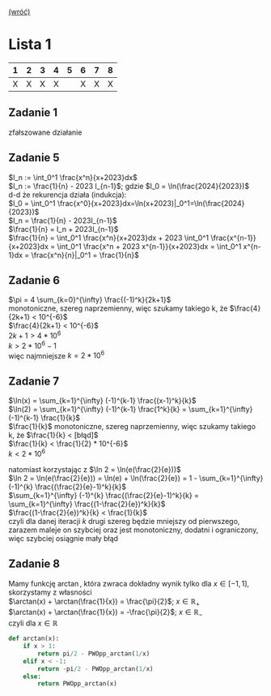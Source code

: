 [(wróć)](../)

# Lista 1
| 1 | 2 | 3 | 4 | 5 | 6 | 7 | 8 |
|---|---|---|---|---|---|---|---|
| X | X | X | X |   | X | X | X |

## Zadanie 1
zfałszowane działanie

## Zadanie 5
$I_n := \int_0^1 \frac{x^n}{x+2023}dx$  
$I_n := \frac{1}{n} - 2023 I_{n-1}$; gdzie $I_0 = \ln(\frac{2024}{2023})$  
d-d że rekurencja działa (indukcja):  
$I_0 = \int_0^1 \frac{x^0}{x+2023}dx=\ln(x+2023)|_0^1=\ln(\frac{2024}{2023})$  
$I_n = \frac{1}{n} - 2023I_{n-1}$  
$\frac{1}{n} = I_n + 2023I_{n-1}$  
$\frac{1}{n} = \int_0^1 \frac{x^n}{x+2023}dx + 2023 \int_0^1 \frac{x^{n-1}}{x+2023}dx =
 \int_0^1 \frac{x^n + 2023 x^{n-1}}{x+2023}dx = \int_0^1 x^{n-1}dx =
 \frac{x^n}{n}|_0^1 = \frac{1}{n}$  

## Zadanie 6
$\pi = 4 \sum_{k=0}^{\infty} \frac{(-1)^k}{2k+1}$  
monotoniczne, szereg naprzemienny, więc szukamy takiego k, że $\frac{4}{2k+1} < 10^{-6}$  
$\frac{4}{2k+1} < 10^{-6}$  
$2k+1 > 4 * 10^6$  
$k > 2 * 10^6 - 1$  
więc najmniejsze $k = 2 * 10^6$

## Zadanie 7
$\ln(x) = \sum_{k=1}^{\infty} (-1)^{k-1} \frac{(x-1)^k}{k}$  
$\ln(2) = \sum_{k=1}^{\infty} (-1)^{k-1} \frac{1^k}{k} = \sum_{k=1}^{\infty} (-1)^{k-1} \frac{1}{k}$  
$\frac{1}{k}$ monotoniczne, szereg naprzemienny, więc szukamy takiego k, że $\frac{1}{k} < [błąd]$  
$\frac{1}{k} < \frac{1}{2} * 10^{-6}$  
$k < 2 * 10^6$  

natomiast korzystając z $\ln 2 = \ln(e(\frac{2}{e}))$  
$\ln 2 = \ln(e(\frac{2}{e})) = \ln(e) + \ln(\frac{2}{e}) = 1 - \sum_{k=1}^{\infty} (-1)^{k} \frac{(\frac{2}{e}-1)^k}{k}$  
$\sum_{k=1}^{\infty} (-1)^{k} \frac{(\frac{2}{e}-1)^k}{k} = \sum_{k=1}^{\infty} \frac{(1-\frac{2}{e})^k}{k}$  
$\frac{(1-\frac{2}{e})^k}{k} < \frac{1}{k}$  
czyli dla danej iteracji _k_ drugi szereg będzie mniejszy od pierwszego, 
zarazem maleje on szybciej oraz jest monotoniczny, dodatni i ograniczony, 
więc szybciej osiągnie mały błąd  

## Zadanie 8
Mamy funkcję $\arctan$, która zwraca dokładny wynik tylko dla $x \in [-1, 1]$, 
skorzystamy z własności   
$\arctan(x) + \arctan(\frac{1}{x}) = \frac{\pi}{2}$; $x\in\mathbb{R_+}$  
$\arctan(x) + \arctan(\frac{1}{x}) = -\frac{\pi}{2}$; $x\in\mathbb{R_-}$  
czyli dla $x \in \mathbb{R}$  
```py
def arctan(x):
    if x > 1:
        return pi/2 - PWOpp_arctan(1/x)
    elif x < -1:
        return -pi/2 - PWOpp_arctan(1/x)
    else:
        return PWOpp_arctan(x)
```
